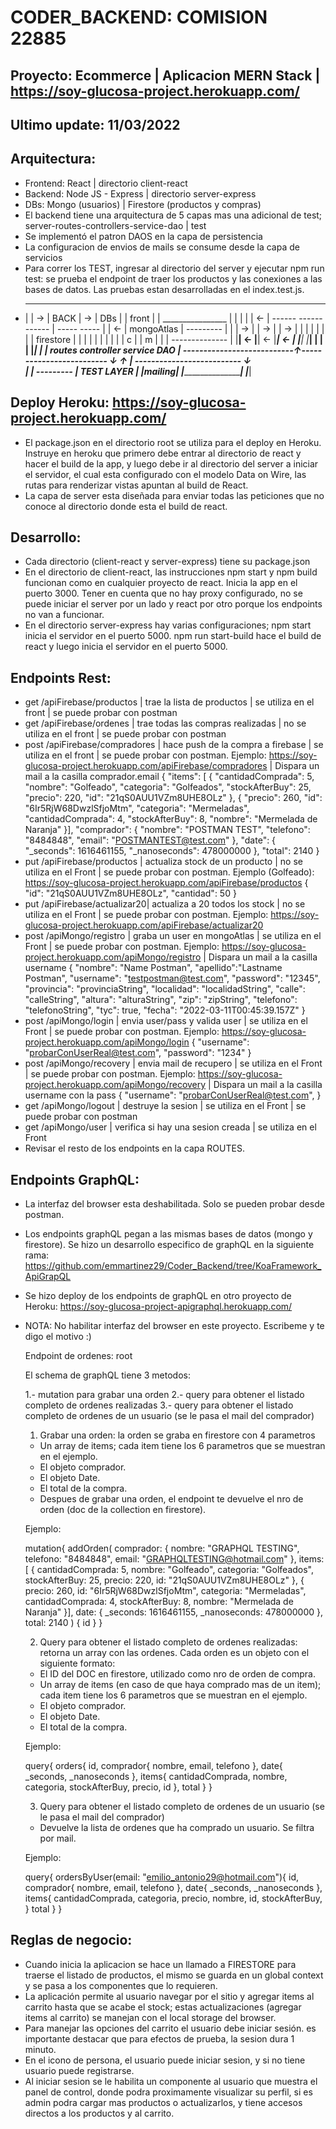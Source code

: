 # CODER_BACKEND: COMISION 22885 


## Proyecto: Ecommerce | Aplicacion MERN Stack | https://soy-glucosa-project.herokuapp.com/


## Ultimo update: 11/03/2022


## Arquitectura: 

- Frontend: React | directorio client-react
- Backend: Node JS - Express | directorio server-express 
- DBs: Mongo (usuarios) | Firestore (productos y compras)
- El backend tiene una arquitectura de 5 capas mas una adicional de test; server-routes-controllers-service-dao | test
- Se implementó el patron DAOS en la capa de persistencia
- La configuracion de envios de mails se consume desde la capa de servicios
- Para correr los TEST, ingresar al directorio del server y ejecutar npm run test: se prueba el endpoint de traer los productos y las conexiones a las bases de datos. Las pruebas estan desarrolladas en el index.test.js.
-   _________    _____________________________________________________    ______________
    |       | -> |                     BACK                          | -> |  DBs       |
    | front |    |                                 ________________  |    |            |
    |       | <- |   ------    ------    ------    |  ----- ----- |  | <- | mongoAtlas |
    ---------    |   |    | -> |    | -> |    | -> |  |   | |   | |  |    | firestore  |
                 |   |    |    |    |    |    |    |  | c | | m | |  |    --------------
                 |   |____| <- |____| <- |____| <- |  |___| |___| |  |
                 |                                 |______________|  |
                 |   routes  controller  service          DAO        |
                 ---------------------------↑-------------------------
                            ↓       ↑       |_________
                    --------------------------        ↓         
                    |                        |     ---------
                    |       TEST LAYER       |     |mailing|
                    |________________________|     |_______|


## Deploy Heroku: https://soy-glucosa-project.herokuapp.com/

- El package.json en el directorio root se utiliza para el deploy en Heroku. Instruye en heroku que primero debe entrar al directorio de react y hacer el build de la app, y luego debe ir al directorio del server a iniciar el servidor, el cual esta configurado con el modelo Data on Wire, las rutas para renderizar vistas apuntan al build de React.
- La capa de server esta diseñada para enviar todas las peticiones que no conoce al directorio donde esta el build de react.


## Desarrollo: 

- Cada directorio (client-react y server-express) tiene su package.json
- En el directorio de client-react, las instrucciones npm start y npm build funcionan como en cualquier proyecto de react. Inicia la app en el puerto 3000. Tener en cuenta que no hay proxy configurado, no se puede iniciar el server por un lado y react por otro porque los endpoints no van a funcionar.
- En el directorio server-express hay varias configuraciones; npm start inicia el servidor en el puerto 5000. npm run start-build hace el build de react y luego inicia el servidor en el puerto 5000.


## Endpoints Rest:

- get  /apiFirebase/productos   | trae la lista de productos        | se utiliza en el front    | se puede probar con postman
- get  /apiFirebase/ordenes     | trae todas las compras realizadas | no se utiliza en el front | se puede probar con postman
- post /apiFirebase/compradores | hace push de la compra a firebase | se utiliza en el front    | se puede probar con postman. Ejemplo:
    https://soy-glucosa-project.herokuapp.com/apiFirebase/compradores                           | Dispara un mail a la casilla comprador.email
    {
        "items": [
            {
                "cantidadComprada": 5,
                "nombre": "Golfeado",
                "categoria": "Golfeados",
                "stockAfterBuy": 25,
                "precio": 220,
                "id": "21qS0AUU1VZm8UHE8OLz"
            }, 
            {
                "precio": 260,
                "id": "6Ir5RjW68DwzlSfjoMtm",
                "categoria": "Mermeladas",
                "cantidadComprada": 4,
                "stockAfterBuy": 8,
                "nombre": "Mermelada de Naranja"
            }],
        "comprador": {
            "nombre": "POSTMAN TEST",
            "telefono": "8484848",
            "email": "POSTMANTEST@test.com"
            },
        "date": {
            "_seconds": 1616461155,
            "_nanoseconds": 478000000
            },
        "total": 2140
    }
- put  /apiFirebase/productos   | actualiza stock de un producto    | no se utiliza en el Front | se puede probar con postman. Ejemplo (Golfeado):
    https://soy-glucosa-project.herokuapp.com/apiFirebase/productos
    {
        "id": "21qS0AUU1VZm8UHE8OLz",
        "cantidad": 50
    }
- put  /apiFirebase/actualizar20| actualiza a 20 todos los stock    | no se utiliza en el Front | se puede probar con postman. Ejemplo:
    https://soy-glucosa-project.herokuapp.com/apiFirebase/actualizar20
- post /apiMongo/registro       | graba un user en mongoAtlas       | se utiliza en el Front    | se puede probar con postman. Ejemplo:
    https://soy-glucosa-project.herokuapp.com/apiMongo/registro                                 | Dispara un mail a la casilla username
    {
        "nombre": "Name Postman",
        "apellido":"Lastname Postman",
        "username": "testpostman@test.com",
        "password": "12345",
        "provincia": "provinciaString",
        "localidad": "localidadString",
        "calle": "calleString",
        "altura": "alturaString",
        "zip": "zipString",
        "telefono": "telefonoString",
        "tyc": true,
        "fecha": "2022-03-11T00:45:39.157Z"
    }
- post /apiMongo/login          | envia user/pass y valida user     | se utiliza en el Front    | se puede probar con postman. Ejemplo:
    https://soy-glucosa-project.herokuapp.com/apiMongo/login
    {
        "username": "probarConUserReal@test.com",
        "password": "1234"
    }
- post /apiMongo/recovery       | envia mail de recupero            | se utiliza en el Front    | se puede probar con postman. Ejemplo:
    https://soy-glucosa-project.herokuapp.com/apiMongo/recovery                                 | Dispara un mail a la casilla username con la pass
    {
        "username": "probarConUserReal@test.com",
    }
- get  /apiMongo/logout         | destruye la sesion                | se utiliza en el Front    | se puede probar con postman  
- get  /apiMongo/user           | verifica si hay una sesion creada | se utiliza en el Front    
- Revisar el resto de los endpoints en la capa ROUTES.


## Endpoints GraphQL: 
- La interfaz del browser esta deshabilitada. Solo se pueden probar desde postman.
- Los endpoints graphQL pegan a las mismas bases de datos (mongo y firestore). Se hizo un desarrollo especifico de graphQL en la siguiente rama: https://github.com/emmartinez29/Coder_Backend/tree/KoaFramework_ApiGrapQL
- Se hizo deploy de los endpoints de graphQL en otro proyecto de Heroku: https://soy-glucosa-project-apigraphql.herokuapp.com/
- NOTA: No habilitar interfaz del browser en este proyecto. Escribeme y te digo el motivo :)

    Endpoint de ordenes: root

    El schema de graphQL tiene 3 metodos:

    1.- mutation para grabar una orden
    2.- query para obtener el listado completo de ordenes realizadas
    3.- query para obtener el listado completo de ordenes de un usuario (se le pasa el mail del comprador)


    1) Grabar una orden: la orden se graba en firestore con 4 parametros
    - Un array de items; cada item tiene los 6 parametros que se muestran en el ejemplo.
    - El objeto comprador.
    - El objeto Date.
    - El total de la compra.
    - Despues de grabar una orden, el endpoint te devuelve el nro de orden (doc de la collection en firestore).

    Ejemplo: 

    mutation{
        addOrden(
            comprador: {
                nombre: "GRAPHQL TESTING",
                telefono: "8484848",
                email: "GRAPHQLTESTING@hotmail.com"
            },
            items: [
            {
                cantidadComprada: 5,
                nombre: "Golfeado",
                categoria: "Golfeados",
                stockAfterBuy: 25,
                precio: 220,
                id: "21qS0AUU1VZm8UHE8OLz"
            }, 
            {
                precio: 260,
                id: "6Ir5RjW68DwzlSfjoMtm",
                categoria: "Mermeladas",
                cantidadComprada: 4,
                stockAfterBuy: 8,
                nombre: "Mermelada de Naranja"
            }],
            date: {
                _seconds: 1616461155,
                _nanoseconds: 478000000
            },
            total: 2140
        )
        {
            id
        }
    }


    2) Query para obtener el listado completo de ordenes realizadas: retorna un array con las ordenes. Cada orden es un objeto con el siguiente formato:
    - El ID del DOC en firestore, utilizado como nro de orden de compra.
    - Un array de items (en caso de que haya comprado mas de un item); cada item tiene los 6 parametros que se muestran en el ejemplo.
    - El objeto comprador.
    - El objeto Date.
    - El total de la compra.

    Ejemplo:

    query{
        orders{
        id,
        comprador{
            nombre,
            email,
            telefono
        },
        date{
            _seconds,
            _nanoseconds
        },
        items{
            cantidadComprada,
            nombre,
            categoria,
            stockAfterBuy,
            precio,
            id
        },
        total
        }
    }


    3) Query para obtener el listado completo de ordenes de un usuario (se le pasa el mail del comprador)
    - Devuelve la lista de ordenes que ha comprado un usuario. Se filtra por mail.

    Ejemplo:

    query{
        ordersByUser(email: "emilio_antonio29@hotmail.com"){
            id,
            comprador{
            nombre,
            email,
            telefono
            },
            date{
            _seconds,
            _nanoseconds
            },
            items{
            cantidadComprada,
            categoria,
            precio,
            nombre,
            id,
            stockAfterBuy,
            }
            total
        }
    }


## Reglas de negocio:

- Cuando inicia la aplicacion se hace un llamado a FIRESTORE para traerse el listado de productos, el mismo se guarda en un global context y se pasa a los componentes que lo requieren.
- La aplicación permite al usuario navegar por el sitio y agregar items al carrito hasta que se acabe el stock; estas actualizaciones (agregar items al carrito) se manejan con el local storage del browser.
- Para manejar las opciones del carrito el usuario debe iniciar sesión. es importante destacar que para efectos de prueba, la sesion dura 1 minuto.
- En el icono de persona, el usuario puede iniciar sesion, y si no tiene usuario puede registrarse. 
- Al iniciar sesion se le habilita un componente al usuario que muestra el panel de control, donde podra proximamente visualizar su perfil, si es admin podra cargar mas productos o actualizarlos, y tiene accesos directos a los productos y al carrito.

